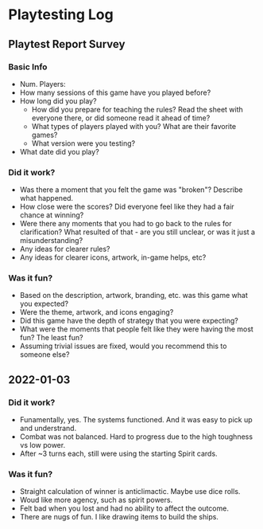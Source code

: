 # Playtesting Log

## Playtest Report Survey

### Basic Info
  * Num. Players:
  * How many sessions of this game have you played before?
  * How long did you play?
	* How did you prepare for teaching the rules? Read the sheet with everyone there, or did someone read it ahead of time?
	* What types of players played with you? What are their favorite games?
	* What version were you testing?
  * What date did you play?

### Did it work?
  * Was there a moment that you felt the game was "broken"? Describe what happened.
  * How close were the scores? Did everyone feel like they had a fair chance at winning?
  * Were there any moments that you had to go back to the rules for clarification? What resulted of that - are you still unclear, or was it just a misunderstanding?
  * Any ideas for clearer rules?
  * Any ideas for clearer icons, artwork, in-game helps, etc?

### Was it fun?
  * Based on the description, artwork, branding, etc. was this game what you expected?
  * Were the theme, artwork, and icons engaging?
  * Did this game have the depth of strategy that you were expecting?
  * What were the moments that people felt like they were having the most fun? The least fun?
  * Assuming trivial issues are fixed, would you recommend this to someone else?

## 2022-01-03

### Did it work?
  * Funamentally, yes. The systems functioned. And it was easy to pick up and understrand.
  * Combat was not balanced. Hard to progress due to the high toughness vs low power.
  * After ~3 turns each, still were using the starting Spirit cards.

### Was it fun?
  * Straight calculation of winner is anticlimactic. Maybe use dice rolls. 
  * Woud like more agency, such as spirit powers.
  * Felt bad when you lost and had no ability to affect the outcome.
  * There are nugs of fun. I like drawing items to build the ships.
